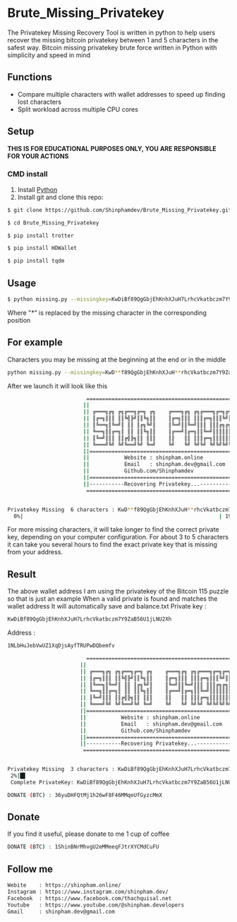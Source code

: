 # Brute_Missing_Privatekey
The Privatekey Missing Recovery Tool is written in python to help users recover the missing bitcoin privatekey between 1 and 5 characters in the safest way.
Bitcoin missing privatekey brute force written in Python with simplicity and speed in mind

## Functions
- Compare multiple characters with wallet addresses to speed up finding lost characters
- Split workload across multiple CPU cores

## Setup

**THIS IS FOR EDUCATIONAL PURPOSES ONLY, YOU ARE RESPONSIBLE FOR YOUR ACTIONS**

### CMD install
1. Install [Python](https://www.python.org/downloads/)
2. Install git and clone this repo:
```bash
$ git clone https://github.com/Shinphamdev/Brute_Missing_Privatekey.git
```

```bash
$ cd Brute_Missing_Privatekey
```
```bash
$ pip install trotter
```
```bash
$ pip install HDWallet
```
```bash
$ pip install tqdm
```


## Usage
```bash
$ python missing.py --missingkey=KwDiBf89QgGbjEhKnhXJuH7LrhcVkatbczm7Y9ZaB56U1jLNU*** --address 1NLbHuJebVwUZ1XqDjsAyfTRUPwDQbemfv
```

Where "*" is replaced by the missing character in the corresponding position

## For example
Characters you may be missing at the beginning at the end or in the middle
```bash
python missing.py --missingkey=KwD**f89QgGbjEhKnhXJuH**rhcVkatbczm7Y9ZaB56U1jLN**Xh --address 1NLbHuJebVwUZ1XqDjsAyfTRUPwDQbemfv
```
After we launch it will look like this
```bash
                         =================================================
                        ||                                               ||
                        || ╔═══╗╔╗ ╔╗╔══╗╔═╗ ╔╗    ╔═══╗╔╗ ╔╗╔═══╗╔═╗╔═╗ ||
                        || ║╔═╗║║║ ║║╚╣╠╝║║╚╗║║    ║╔═╗║║║ ║║║╔═╗║║║╚╝║║ ||
                        || ║╚══╗║╚═╝║ ║║ ║╔╗╚╝║    ║╚═╝║║╚═╝║║║ ║║║╔╗╔╗║ ||
                        || ╚══╗║║╔═╗║ ║║ ║║╚╗║║    ║╔══╝║╔═╗║║╚═╝║║║║║║║ ||
                        || ║╚═╝║║║ ║║╔╣╠╗║║ ║║║    ║║   ║║ ║║║╔═╗║║║║║║║ ||
                        || ╚═══╝╚╝ ╚╝╚══╝╚╝ ╚═╝    ╚╝   ╚╝ ╚╝╚╝ ╚╝╚╝╚╝╚╝ ||
                        ||===============================================||
                        ||           Website : shinpham.online           ||
                        ||           Email   : shinpham.dev@gmail.com    ||
                        ||           Github.com/Shinphamdev              ||
                        ||===============================================||
                        ||-----------Recovering Privatekey...------------||
                         =================================================


Privatekey Missing  6 characters : KwD**f89QgGbjEhKnhXJuH**rhcVkatbczm7Y9ZaB56U1jLN**Xh    Wallet Address :1NLbHuJebVwUZ1XqDjsAyfTRUPwDQbemfv
  0%|                                                              | 198027/38068692544 [00:08<471:47:39, 22413.55it/s]
  ```
  For more missing characters, it will take longer to find the correct private key, depending on your computer configuration.
  For about 3 to 5 characters it can take you several hours to find the exact private key that is missing from your address.
  
  ## Result
  
  The above wallet address I am using the privatekey of the Bitcoin 115 puzzle so that is just an example
  When a valid private is found and matches the wallet address
  It will automatically save and balance.txt
  Private key :
  ```bash
  KwDiBf89QgGbjEhKnhXJuH7LrhcVkatbczm7Y9ZaB56U1jLNU2Xh
  ```
  Address : 
 ```bash
 1NLbHuJebVwUZ1XqDjsAyfTRUPwDQbemfv
 ```
 ```bash
                          =================================================
                        ||                                               ||
                        || ╔═══╗╔╗ ╔╗╔══╗╔═╗ ╔╗    ╔═══╗╔╗ ╔╗╔═══╗╔═╗╔═╗ ||
                        || ║╔═╗║║║ ║║╚╣╠╝║║╚╗║║    ║╔═╗║║║ ║║║╔═╗║║║╚╝║║ ||
                        || ║╚══╗║╚═╝║ ║║ ║╔╗╚╝║    ║╚═╝║║╚═╝║║║ ║║║╔╗╔╗║ ||
                        || ╚══╗║║╔═╗║ ║║ ║║╚╗║║    ║╔══╝║╔═╗║║╚═╝║║║║║║║ ||
                        || ║╚═╝║║║ ║║╔╣╠╗║║ ║║║    ║║   ║║ ║║║╔═╗║║║║║║║ ||
                        || ╚═══╝╚╝ ╚╝╚══╝╚╝ ╚═╝    ╚╝   ╚╝ ╚╝╚╝ ╚╝╚╝╚╝╚╝ ||
                        ||===============================================||
                        ||           Website : shinpham.online           ||
                        ||           Email   : shinpham.dev@gmail.com    ||
                        ||           Github.com/Shinphamdev              ||
                        ||===============================================||
                        ||-----------Recovering Privatekey...------------||
                         =================================================


Privatekey Missing  3 characters : KwDiBf89QgGbjEhKnhXJuH7LrhcVkatbczm7Y9ZaB56U1jLNU***    Wallet Address :1NLbHuJebVwUZ1XqDjsAyfTRUPwDQbemfv
  2%|█▋                                                                       | 4649/195112 [00:00<00:08, 23047.42it/s]
  Complete PrivateKey: KwDiBf89QgGbjEhKnhXJuH7LrhcVkatbczm7Y9ZaB56U1jLNU2Xh Address: 1NLbHuJebVwUZ1XqDjsAyfTRUPwDQbemfv

DONATE (BTC) : 36yuDHFQtMj1h26wF8F46MMqeUfGyzcMmX
```
## Donate

If you find it useful, please donate to me 1 cup of coffee
 ```bash
DONATE (BTC) : 1ShinBNrMhvgU2eMMeeqFJtrXYCMdCuFU
```
## Follow me
 ```bash
Webite    : https://shinpham.online/
Instagram : https://www.instagram.com/shinpham.dev/
Facebook  : https://www.facebook.com/thachquisal.net
Youtube   : https://www.youtube.com/@shinpham.developers
Gmail     : shinpham.dev@gmail.com
```
